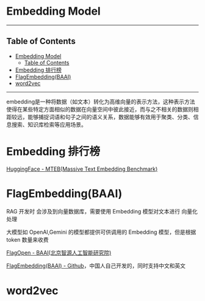 # Embedding Model

---

## Table of Contents

- [Embedding Model](#embedding-model)
  - [Table of Contents](#table-of-contents)
- [Embedding 排行榜](#embedding-排行榜)
- [FlagEmbedding(BAAI)](#flagembeddingbaai)
- [word2vec](#word2vec)

---


embedding是一种将数据（如文本）转化为高维向量的表示方法，这种表示方法使得在某些特定方面相似的数据在向量空间中彼此接近，而与之不相关的数据则相距较远，能够捕捉词语和句子之间的语义关系，数据能够有效用于聚类、分类、信息搜索、知识库检索等应用场景。

# Embedding 排行榜

[HuggingFace - MTEB(Massive Text Embedding Benchmark)](https://huggingface.co/spaces/mteb/leaderboard)





# FlagEmbedding(BAAI)

RAG 开发时 会涉及到向量数据库，需要使用 Embedding 模型对文本进行 向量化 处理

大模型如 OpenAI,Gemini 的模型都提供可供调用的 Embedding 模型，但是根据 token 数量来收费

[FlagOpen - BAAI(北京智源人工智能研究院)](https://flagopen.baai.ac.cn/#/home)

[FlagEmbedding(BAAI) - Github](https://github.com/FlagOpen/FlagEmbedding)，中国人自己开发的，同时支持中文和英文


# word2vec


